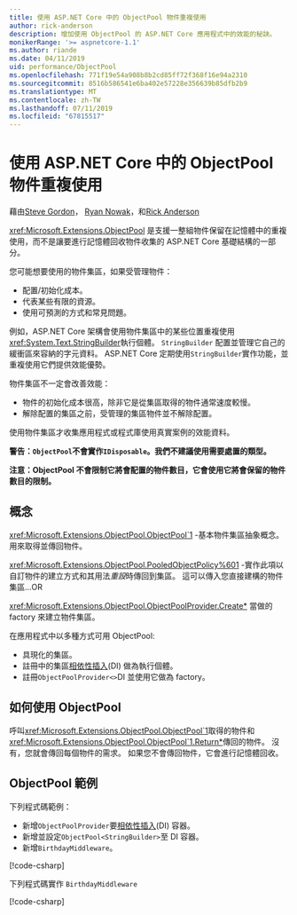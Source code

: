 ```yaml
---
title: 使用 ASP.NET Core 中的 ObjectPool 物件重複使用
author: rick-anderson
description: 增加使用 ObjectPool 的 ASP.NET Core 應用程式中的效能的秘訣。
monikerRange: '>= aspnetcore-1.1'
ms.author: riande
ms.date: 04/11/2019
uid: performance/ObjectPool
ms.openlocfilehash: 771f19e54a908b8b2cd85ff72f368f16e94a2310
ms.sourcegitcommit: 8516b586541e6ba402e57228e356639b85dfb2b9
ms.translationtype: MT
ms.contentlocale: zh-TW
ms.lasthandoff: 07/11/2019
ms.locfileid: "67815517"
---
```

# <a name="object-reuse-with-objectpool-in-aspnet-core"></a>使用 ASP.NET Core 中的 ObjectPool 物件重複使用

藉由[Steve Gordon](https://twitter.com/stevejgordon)， [Ryan Nowak](https://github.com/rynowak)，和[Rick Anderson](https://twitter.com/RickAndMSFT)

<xref:Microsoft.Extensions.ObjectPool> 是支援一整組物件保留在記憶體中的重複使用，而不是讓要進行記憶體回收物件收集的 ASP.NET Core 基礎結構的一部分。

您可能想要使用的物件集區，如果受管理物件：

- 配置/初始化成本。
- 代表某些有限的資源。
- 使用可預測的方式和常見問題。

例如，ASP.NET Core 架構會使用物件集區中的某些位置重複使用<xref:System.Text.StringBuilder>執行個體。 `StringBuilder` 配置並管理它自己的緩衝區來容納的字元資料。 ASP.NET Core 定期使用`StringBuilder`實作功能，並重複使用它們提供效能優勢。

物件集區不一定會改善效能：

- 物件的初始化成本很高，除非它是從集區取得的物件通常速度較慢。
- 解除配置的集區之前，受管理的集區物件並不解除配置。

使用物件集區才收集應用程式或程式庫使用真實案例的效能資料。

**警告：`ObjectPool`不會實作`IDisposable`。我們不建議使用需要處置的類型。**

**注意：ObjectPool 不會限制它將會配置的物件數目，它會使用它將會保留的物件數目的限制。**

## <a name="concepts"></a>概念

<xref:Microsoft.Extensions.ObjectPool.ObjectPool`1> -基本物件集區抽象概念。 用來取得並傳回物件。

<xref:Microsoft.Extensions.ObjectPool.PooledObjectPolicy%601> -實作此項以自訂物件的建立方式和其用法*重設*時傳回到集區。 這可以傳入您直接建構的物件集區...OR

<xref:Microsoft.Extensions.ObjectPool.ObjectPoolProvider.Create*> 當做的 factory 來建立物件集區。
<!-- REview, there is no ObjectPoolProvider<T> -->

在應用程式中以多種方式可用 ObjectPool:

* 具現化的集區。
* 註冊中的集區[相依性插入](xref:fundamentals/dependency-injection)(DI) 做為執行個體。
* 註冊`ObjectPoolProvider<>`DI 並使用它做為 factory。

## <a name="how-to-use-objectpool"></a>如何使用 ObjectPool

呼叫<xref:Microsoft.Extensions.ObjectPool.ObjectPool`1>取得的物件和<xref:Microsoft.Extensions.ObjectPool.ObjectPool`1.Return*>傳回的物件。  沒有，您就會傳回每個物件的需求。 如果您不會傳回物件，它會進行記憶體回收。

## <a name="objectpool-sample"></a>ObjectPool 範例

下列程式碼範例：

* 新增`ObjectPoolProvider`要[相依性插入](xref:fundamentals/dependency-injection)(DI) 容器。
* 新增並設定`ObjectPool<StringBuilder>`至 DI 容器。
* 新增`BirthdayMiddleware`。

[!code-csharp[](ObjectPool/ObjectPoolSample/Startup.cs?name=snippet)]

下列程式碼實作 `BirthdayMiddleware`

[!code-csharp[](ObjectPool/ObjectPoolSample/BirthdayMiddleware.cs?name=snippet)]
